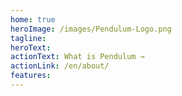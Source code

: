 ```yaml
---
home: true
heroImage: /images/Pendulum-Logo.png
tagline: 
heroText:
actionText: What is Pendulum →
actionLink: /en/about/
features:
---
```

